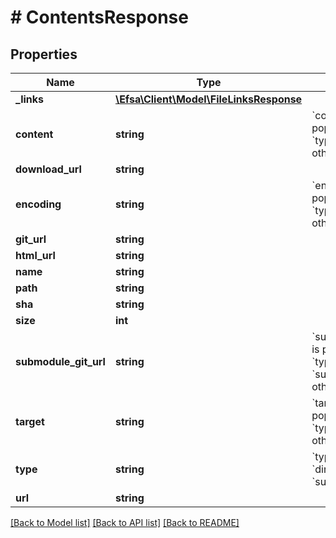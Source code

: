 # # ContentsResponse

## Properties

Name | Type | Description | Notes
------------ | ------------- | ------------- | -------------
**_links** | [**\Efsa\Client\Model\FileLinksResponse**](FileLinksResponse.md) |  | [optional]
**content** | **string** | &#x60;content&#x60; is populated when &#x60;type&#x60; is &#x60;file&#x60;, otherwise null | [optional]
**download_url** | **string** |  | [optional]
**encoding** | **string** | &#x60;encoding&#x60; is populated when &#x60;type&#x60; is &#x60;file&#x60;, otherwise null | [optional]
**git_url** | **string** |  | [optional]
**html_url** | **string** |  | [optional]
**name** | **string** |  | [optional]
**path** | **string** |  | [optional]
**sha** | **string** |  | [optional]
**size** | **int** |  | [optional]
**submodule_git_url** | **string** | &#x60;submodule_git_url&#x60; is populated when &#x60;type&#x60; is &#x60;submodule&#x60;, otherwise null | [optional]
**target** | **string** | &#x60;target&#x60; is populated when &#x60;type&#x60; is &#x60;symlink&#x60;, otherwise null | [optional]
**type** | **string** | &#x60;type&#x60; will be &#x60;file&#x60;, &#x60;dir&#x60;, &#x60;symlink&#x60;, or &#x60;submodule&#x60; | [optional]
**url** | **string** |  | [optional]

[[Back to Model list]](../../README.md#models) [[Back to API list]](../../README.md#endpoints) [[Back to README]](../../README.md)
